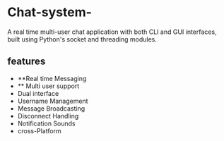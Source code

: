 # Chat-system-
A real time multi-user chat application with both CLI and GUI interfaces, built using Python's socket and threading modules.

## features 
- **Real time Messaging
- ** Multi user support
- Dual interface
- Username Management
- Message Broadcasting
- Disconnect Handling
- Notification Sounds
- cross-Platform

  
